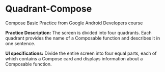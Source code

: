 # Quadrant-Compose
Compose Basic Practice from Google Android Developers course

**Practice Description:**
  The screen is divided into four quadrants. Each quadrant provides the name of a Composable function and describes it in one sentence.

**UI specifications:**
  Divide the entire screen into four equal parts, each of which contains a Compose card and displays information about a Composable function.
